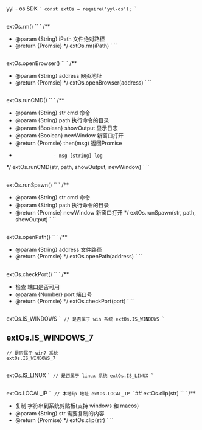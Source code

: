 #
yyl - os SDK ``
`
const extOs = require('yyl-os');
`
``

##
extOs.rm()
``
`
/**
 * @param  {String} iPath 文件绝对路径
 * @return {Promsie}
 */
extOs.rm(iPath)
`
``

##
extOs.openBrowser()
``
`
/**
 * @param  {String} address 网页地址
 * @return {Promsie}
 */
extOs.openBrowser(address)
`
``

##
extOs.runCMD()
``
`
/**
 * @param  {String}  str            cmd 命令
 * @param  {String}  path           执行命令的目录
 * @param  {Boolean} showOutput     显示日志
 * @param  {Boolean} newWindow      新窗口打开
 * @return {Promsie} then(msg)      返回Promise
 *                   - msg [string] log
 */
extOs.runCMD(str, path, showOutput, newWindow)
`
``

##
extOs.runSpawn()
``
`
/**
 * @param  {String}  str        cmd 命令
 * @param  {String}  path       执行命令的目录
 * @return {Promsie} newWindow  新窗口打开
 */
extOs.runSpawn(str, path, showOutput)
`
``

##
extOs.openPath()
``
`
/**
 * @param  {String} address 文件路径
 * @return {Promsie}
 */
extOs.openPath(address)
`
``

##
extOs.checkPort()
``
`
/**
 * 检查 端口是否可用
 * @param  {Number}  port 端口号
 * @return {Promsie}
 */
extOs.checkPort(port)
`
``

##
extOs.IS_WINDOWS ``
`
// 是否属于 win 系统
extOs.IS_WINDOWS
`
``

## extOs.IS_WINDOWS_7
```
// 是否属于 win7 系统
extOs.IS_WINDOWS_7
```

##
extOs.IS_LINUX ``
`
// 是否属于 linux 系统
extOs.IS_LINUX
`
``

##
extOs.LOCAL_IP ``
`
// 本地ip 地址
extOs.LOCAL_IP
`
``##
extOs.clip(str)
``
`
/**
 * 复制 字符串到系统剪贴板(支持 windows 和 macos)
 * @param  {String} str 需要复制的内容
 * @return {Promise}
 */
extOs.clip(str)
`
``
